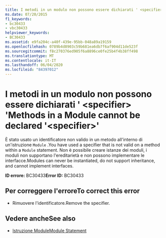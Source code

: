 ```yaml
---
title: I metodi in un modulo non possono essere dichiarati ' <specifier> '
ms.date: 07/20/2015
f1_keywords:
- bc30433
- vbc30433
helpviewer_keywords:
- BC30433
ms.assetid: e9fa204c-a40f-439e-95bb-048a89a19159
ms.openlocfilehash: 0789b4d8903c59b681ea6db7f6af904d11de523f
ms.sourcegitcommit: f8c270376ed905f6a8896ce0fe25b4f4b38ff498
ms.translationtype: MT
ms.contentlocale: it-IT
ms.lasthandoff: 06/04/2020
ms.locfileid: "84397012"
---
```

# <a name="methods-in-a-module-cannot-be-declared-specifier"></a><span data-ttu-id="66eb2-102">I metodi in un modulo non possono essere dichiarati ' \<specifier> '</span><span class="sxs-lookup"><span data-stu-id="66eb2-102">Methods in a Module cannot be declared '\<specifier>'</span></span>
<span data-ttu-id="66eb2-103">È stato usato un identificatore non valido in un metodo all'interno di un'istruzione `Module` .</span><span class="sxs-lookup"><span data-stu-id="66eb2-103">You have used a specifier that is not valid on a method within a `Module` statement.</span></span> <span data-ttu-id="66eb2-104">Non è possibile creare istanze dei moduli, i moduli non supportano l'ereditarietà e non possono implementare le interfacce.</span><span class="sxs-lookup"><span data-stu-id="66eb2-104">Modules can never be instantiated, do not support inheritance, and cannot implement interfaces.</span></span>  
  
 <span data-ttu-id="66eb2-105">**ID errore:** BC30433</span><span class="sxs-lookup"><span data-stu-id="66eb2-105">**Error ID:** BC30433</span></span>  
  
## <a name="to-correct-this-error"></a><span data-ttu-id="66eb2-106">Per correggere l'errore</span><span class="sxs-lookup"><span data-stu-id="66eb2-106">To correct this error</span></span>  
  
- <span data-ttu-id="66eb2-107">Rimuovere l'identificatore.</span><span class="sxs-lookup"><span data-stu-id="66eb2-107">Remove the specifier.</span></span>  
  
## <a name="see-also"></a><span data-ttu-id="66eb2-108">Vedere anche</span><span class="sxs-lookup"><span data-stu-id="66eb2-108">See also</span></span>

- [<span data-ttu-id="66eb2-109">Istruzione Module</span><span class="sxs-lookup"><span data-stu-id="66eb2-109">Module Statement</span></span>](../language-reference/statements/module-statement.md)
